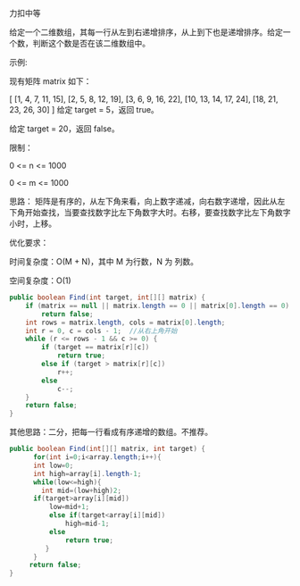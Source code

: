 力扣中等



给定一个二维数组，其每一行从左到右递增排序，从上到下也是递增排序。给定一个数，判断这个数是否在该二维数组中。 

示例:

现有矩阵 matrix 如下：

[
  	[1,   4,  7, 11, 15],
	  [2,   5,  8, 12, 19],
	  [3,   6,  9, 16, 22],
	  [10, 13, 14, 17, 24],
	  [18, 21, 23, 26, 30]
]
给定 target = 5，返回 true。

给定 target = 20，返回 false。

 

限制：

0 <= n <= 1000

0 <= m <= 1000



思路：
矩阵是有序的，从左下角来看，向上数字递减，向右数字递增，因此从左下角开始查找，当要查找数字比左下角数字大时。右移，要查找数字比左下角数字小时，上移。



优化要求：

时间复杂度：O(M + N)，其中 M 为行数，N 为 列数。

空间复杂度：O(1)

````java
public boolean Find(int target, int[][] matrix) {
    if (matrix == null || matrix.length == 0 || matrix[0].length == 0)
        return false;
    int rows = matrix.length, cols = matrix[0].length;
    int r = 0, c = cols - 1;  //从右上角开始
    while (r <= rows - 1 && c >= 0) {
        if (target == matrix[r][c])
            return true;
        else if (target > matrix[r][c])
            r++;
        else
            c--;
    }
    return false;
}
````

其他思路：二分，把每一行看成有序递增的数组。不推荐。

````java
public boolean Find(int[][] matrix, int target) {
      for(int i=0;i<array.length;i++){
      int low=0;
      int high=array[i].length-1;
      while(low<=high){
		int mid=(low+high)2;
	  if(target>array[i][mid])
  		  low=mid+1;
          else if(target<array[i][mid])
              high=mid-1;
          else
              return true;
 	     }
      }
   	 return false;
}   
````